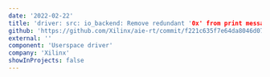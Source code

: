 ```yaml
---
date: '2022-02-22'
title: 'driver: src: io_backend: Remove redundant '0x' from print message'
github: 'https://github.com/Xilinx/aie-rt/commit/f221c635f7e64da8046d07f4f6f1884ffcbede2f'
external: ''
component: 'Userspace driver'
company: 'Xilinx'
showInProjects: false
---
```

